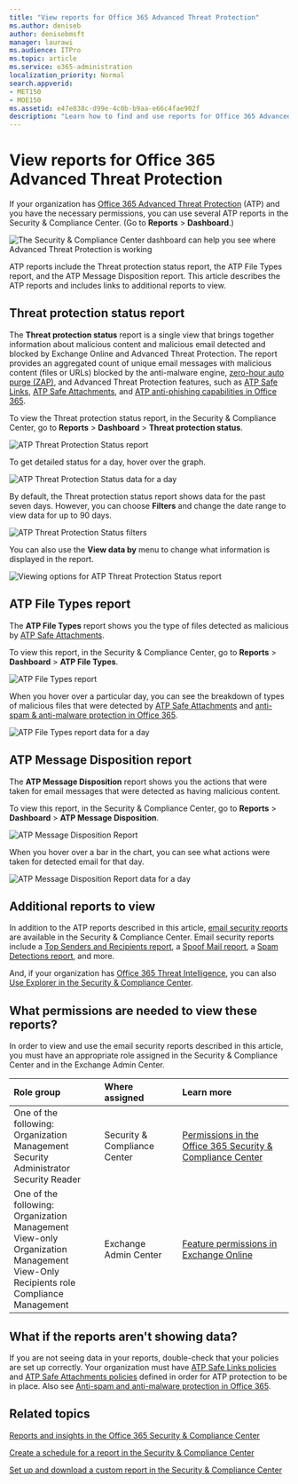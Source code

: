 ```yaml
---
title: "View reports for Office 365 Advanced Threat Protection"
ms.author: deniseb
author: denisebmsft
manager: laurawi
ms.audience: ITPro
ms.topic: article
ms.service: o365-administration
localization_priority: Normal
search.appverid:
- MET150
- MOE150
ms.assetid: e47e838c-d99e-4c0b-b9aa-e66c4fae902f
description: "Learn how to find and use reports for Office 365 Advanced Threat Protection in the Security &amp; Compliance Center."
---
```


# View reports for Office 365 Advanced Threat Protection

If your organization has [Office 365 Advanced Threat Protection](office-365-atp.md) (ATP) and you have the necessary permissions, you can use several ATP reports in the Security &amp; Compliance Center. (Go to **Reports** \> **Dashboard**.)
  
![The Security &amp; Compliance Center dashboard can help you see where Advanced Threat Protection is working](media/6b213d34-adbb-44af-8549-be9a7e2db087.png)
  
ATP reports include the Threat protection status report, the ATP File Types report, and the ATP Message Disposition report. This article describes the ATP reports and includes links to additional reports to view.
  
## Threat protection status report

The **Threat protection status** report is a single view that brings together information about malicious content and malicious email detected and blocked by Exchange Online and Advanced Threat Protection. The report provides an aggregated count of unique email messages with malicious content (files or URLs) blocked by the anti-malware engine, [zero-hour auto purge (ZAP)](zero-hour-auto-purge.md), and Advanced Threat Protection features, such as [ATP Safe Links](atp-safe-links.md), [ATP Safe Attachments](atp-safe-attachments.md), and [ATP anti-phishing capabilities in Office 365](atp-anti-phishing.md).
  
To view the Threat protection status report, in the Security &amp; Compliance Center, go to **Reports** \> **Dashboard** \> **Threat protection status**.
  
![ATP Threat Protection Status report](media/6bdd41eb-62e0-423b-9fd4-d1d5baf0cbd5.png)
  
To get detailed status for a day, hover over the graph.
  
![ATP Threat Protection Status data for a day](media/d5c2c6ad-c002-4985-a032-c866e46fdea8.png)
  
By default, the Threat protection status report shows data for the past seven days. However, you can choose **Filters** and change the date range to view data for up to 90 days. 
  
![ATP Threat Protection Status filters](media/4f703369-642b-402b-9758-b9c828283410.png)
  
You can also use the **View data by** menu to change what information is displayed in the report. 
  
![Viewing options for ATP Threat Protection Status report](media/4959bf8c-d192-4542-b00b-184e101e7513.png)
  
## ATP File Types report

The **ATP File Types** report shows you the type of files detected as malicious by [ATP Safe Attachments](atp-safe-attachments.md).
  
To view this report, in the Security &amp; Compliance Center, go to **Reports** \> **Dashboard** \> **ATP File Types**.
  
![ATP File Types report](media/6e3f5d33-79aa-4b2d-938c-6ef135d9e54c.png)
  
When you hover over a particular day, you can see the breakdown of types of malicious files that were detected by [ATP Safe Attachments](atp-safe-attachments.md) and [anti-spam &amp; anti-malware protection in Office 365](anti-spam-and-anti-malware-protection.md).
  
![ATP File Types report data for a day](media/10d18428-699a-41d2-a73e-be3a8214ada1.png)
  
## ATP Message Disposition report

The **ATP Message Disposition** report shows you the actions that were taken for email messages that were detected as having malicious content. 
  
To view this report, in the Security &amp; Compliance Center, go to **Reports** \> **Dashboard** \> **ATP Message Disposition**.
  
![ATP Message Disposition Report](media/b0ff65c4-53d3-496d-bafa-8937a5eb69e5.png)
  
When you hover over a bar in the chart, you can see what actions were taken for detected email for that day.
  
![ATP Message Disposition Report data for a day](media/68d2beb8-4b30-48c4-8ba6-5e8ab88ae456.png)
  
## Additional reports to view

In addition to the ATP reports described in this article, [email security reports](view-email-security-reports.md) are available in the Security &amp; Compliance Center. Email security reports include a [Top Senders and Recipients report](view-email-security-reports.md#top-senders-and-recipients-report), a [Spoof Mail report](view-email-security-reports.md#spoof-mail-report), a [Spam Detections report](view-email-security-reports.md#spam-detections-report), and more.
  
And, if your organization has [Office 365 Threat Intelligence](office-365-ti.md), you can also [Use Explorer in the Security &amp; Compliance Center](use-explorer-in-security-and-compliance.md).
  
## What permissions are needed to view these reports?

In order to view and use the email security reports described in this article, you must have an appropriate role assigned in the Security &amp; Compliance Center and in the Exchange Admin Center.
  
|**Role group**|**Where assigned**|**Learn more**|
|:-----|:-----|:-----|
| One of the following:  <br/>  Organization Management  <br/>  Security Administrator  <br/>  Security Reader  <br/> |Security &amp; Compliance Center  <br/> |[Permissions in the Office 365 Security &amp; Compliance Center](permissions-in-the-security-and-compliance-center.md) <br/> |
| One of the following:  <br/>  Organization Management  <br/>  View-only Organization Management  <br/>  View-Only Recipients role  <br/>  Compliance Management  <br/> |Exchange Admin Center  <br/> |[Feature permissions in Exchange Online](https://technet.microsoft.com/library/jj200673%28v=exchg.150%29.aspx) <br/> |
   
## What if the reports aren't showing data?

If you are not seeing data in your reports, double-check that your policies are set up correctly. Your organization must have [ATP Safe Links policies](set-up-atp-safe-links-policies.md) and [ATP Safe Attachments policies](set-up-atp-safe-attachments-policies.md) defined in order for ATP protection to be in place. Also see [Anti-spam and anti-malware protection in Office 365](anti-spam-and-anti-malware-protection.md).
  
## Related topics

[Reports and insights in the Office 365 Security &amp; Compliance Center](reports-and-insights-in-security-and-compliance.md)
  
[Create a schedule for a report in the Security &amp; Compliance Center](create-a-schedule-for-a-report.md)
  
[Set up and download a custom report in the Security &amp; Compliance Center](set-up-and-download-a-custom-report.md)
  

